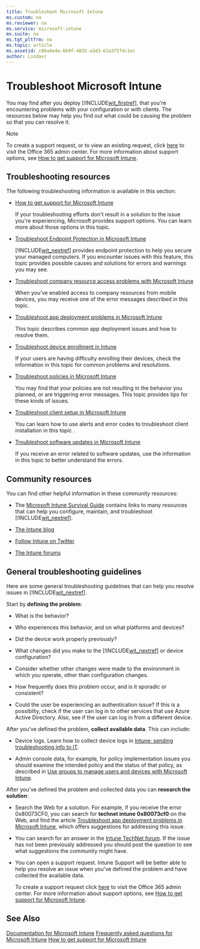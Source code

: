 ```yaml
---
title: Troubleshoot Microsoft Intune
ms.custom: na
ms.reviewer: na
ms.service: microsoft-intune
ms.suite: na
ms.tgt_pltfrm: na
ms.topic: article
ms.assetid: c86a4e4a-6b9f-4835-a3d3-61a3f5f4c1ec
author: Lindavr
---
```

# Troubleshoot Microsoft Intune
You may find  after you deploy [!INCLUDE[wit_firstref](./includes/wit_firstref_md.md)], that you're encountering problems with your configuration or with clients. The resources below may help you find out what could be causing the problem so that you can resolve it.

> [!NOTE]
> To create a support request, or to view an existing request,  click [here](https://portal.office.com/admin/default.aspx) to visit the Office 365 admin center. For more information about support options, see [How to get support for Microsoft Intune](how-to-get-support-for-microsoft-intune.md).

## Troubleshooting resources
The following troubleshooting information is available in this section:

-   [How to get support for Microsoft Intune](how-to-get-support-for-microsoft-intune.md)

    If your troubleshooting efforts don't result in a solution to the issue you're experiencing, Microsoft provides support options. You can learn more about those options in this topic.

-   [Troubleshoot Endpoint Protection in Microsoft Intune](troubleshoot-endpoint-protection-in-microsoft-intune.md)

    [!INCLUDE[wit_nextref](./includes/wit_nextref_md.md)] provides endpoint protection to help you secure your managed computers. If you encounter issues with this feature,  this topic provides possible causes and solutions for errors and warnings you may see.

-   [Troubleshoot company resource access problems with Microsoft Intune](troubleshoot-company-resource-access-problems-with-microsoft-intune.md)

    When you've enabled access to company resources from mobile devices, you may receive one of the error messages described  in this topic.

-   [Troubleshoot app deployment problems in Microsoft Intune](troubleshoot-app-deployment-problems-in-microsoft-intune.md)

    This topic  describes common app deployment issues and how to resolve them.

-   [Troubleshoot device enrollment in Intune](troubleshoot-device-enrollment-in-intune.md)

    If your users are having difficulty enrolling their devices, check the information in  this topic for common problems and resolutions.

-   [Troubleshoot policies in Microsoft Intune](troubleshoot-policies-in-microsoft-intune.md)

    You may find that your policies are not resulting in the behavior you planned, or are triggering error messages. This topic provides tips for these kinds of issues.

-   [Troubleshoot client setup in Microsoft Intune](troubleshoot-client-setup-in-microsoft-intune.md)

    You can learn how to use alerts and error codes to troubleshoot client installation in this topic .

-   [Troubleshoot software updates in Microsoft Intune](troubleshoot-software-updates-in-microsoft-intune.md)

    If you receive an error related to software updates, use the information in this topic to better understand the errors.

## Community resources
You can find other helpful information in these community resources:

-   The [Microsoft Intune Survival Guide](http://social.technet.microsoft.com/wiki/contents/articles/23431.microsoft-intune-survival-guide.aspx) contains links to many resources that can help you configure, maintain, and troubleshoot [!INCLUDE[wit_nextref](./includes/wit_nextref_md.md)].

-   [The Intune blog](http://blogs.technet.com/b/windowsintune/)

-   [Follow Intune on Twitter](https://twitter.com/MSIntune)

-   [The Intune forums](https://social.technet.microsoft.com/Forums/home?category=microsoftintune&filter=alltypes&sort=lastpostdesc)

## General troubleshooting guidelines
Here are some general troubleshooting guidelines that can help you resolve issues in [!INCLUDE[wit_nextref](./includes/wit_nextref_md.md)].

Start by **defining the problem**:

-   What is the behavior?

-   Who experiences this behavior, and on what platforms and devices?

-   Did the device work properly previously?

-   What changes did you make to the [!INCLUDE[wit_nextref](./includes/wit_nextref_md.md)] or device configuration?

-   Consider whether other changes were made to the environment in which you operate, other than configuration changes.

-   How frequently does this problem occur, and is it sporadic or consistent?

-   Could the user be experiencing an authentication issue? If this is a possiblity, check if the user can log in to other services that use Azure Active Directory. Also, see if the user can log in from a different device.

After you've defined the problem, **collect available data**. This can include:

-   Device logs. Learn how to collect device logs in [Intune: sending troubleshooting info to IT](https://www.microsoft.com/en-us/download/details.aspx?id=46391).

-   Admin console data, for example, for policy implementation issues you should examine the intended policy and the status of that policy, as described in [Use groups to manage users and devices with Microsoft Intune](use-groups-to-manage-users-and-devices-with-microsoft-intune.md).

After you've defined the problem and collected data you can **research the solution**:

-   Search the Web for a solution. For example, if you receive the error 0x80073CF0, you can search for **technet intune 0x80073cf0** on the Web, and find the article [Troubleshoot app deployment problems in Microsoft Intune](troubleshoot-app-deployment-problems-in-microsoft-intune.md), which offers suggestions for addressing this issue.

-   You can search for an answer in the [Intune TechNet forum](https://social.technet.microsoft.com/Forums/en-US/home?forum=microsoftintuneprod).  If the issue has not been previously addressed you should post the question to see what suggestions the community might have.

-   You can open a support request. Intune Support will be better able to help you resolve an issue when you've defined the problem and have collected the available data.

    To create a support request click [here](https://portal.office.com/admin/default.aspx) to visit the Office 365 admin center. For more information about support options, see [How to get support for Microsoft Intune](how-to-get-support-for-microsoft-intune.md).

## See Also
[Documentation for Microsoft Intune](documentation-for-microsoft-intune.md)
[Frequently asked questions for Microsoft Intune](frequently-asked-questions-for-microsoft-intune.md)
[How to get support for Microsoft Intune](how-to-get-support-for-microsoft-intune.md)
